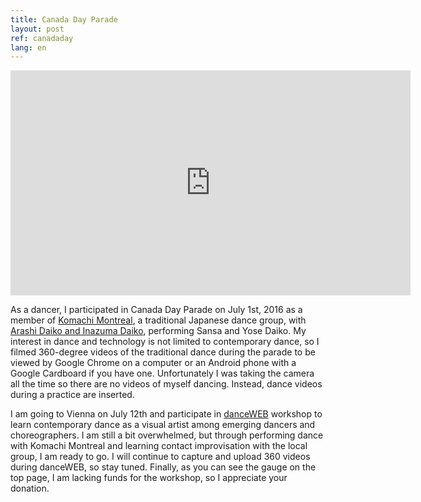 ```yaml
---
title: Canada Day Parade
layout: post
ref: canadaday
lang: en
---
```


<iframe width="640" height="360" src="https://www.youtube.com/embed/O6QyDuLrB_c?rel=0&amp;showinfo=0" frameborder="0" allowfullscreen></iframe>

As a dancer, I participated in Canada Day Parade on July 1st, 2016 as a member of [Komachi Montreal]( http://www.komachimontreal.com/ ), a traditional Japanese dance group, with [Arashi Daiko and Inazuma Daiko]( http://www.arashidaiko.org/ ), performing Sansa and Yose Daiko. My interest in dance and technology is not limited to contemporary dance, so I filmed 360-degree videos of the traditional dance during the parade to be viewed by Google Chrome on a computer or an Android phone with a Google Cardboard if you have one. Unfortunately I was taking the camera all the time so there are no videos of myself dancing. Instead, dance videos during a practice are inserted.

I am going to Vienna on July 12th and participate in [danceWEB]( http://www.lifelongburning.eu/projects/danceweb_scholarships.html ) workshop to learn contemporary dance as a visual artist among emerging dancers and choreographers. I am still a bit overwhelmed, but through performing dance with Komachi Montreal and learning contact improvisation with the local group, I am ready to go. I will continue to capture and upload 360 videos during danceWEB, so stay tuned. Finally, as you can see the gauge on the top page, I am lacking funds for the workshop, so I appreciate your donation.